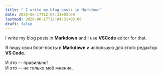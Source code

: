 ```yaml
---
title: " I write my blog posts in Markdown"
date: 2020-06-17T12:04:31+03:00
lastmod: 2020-06-17T12:04:31+03:00
draft: false
---
```


I write my blog posts in **Markdown** and I use **VSCode** editor for that.  

Я пишу свои блог-посты в **Markdown** и использую для этого редактор **VS Code**.
<!--more-->
И это -- правильно!  
И это -- не только моё мнение.

